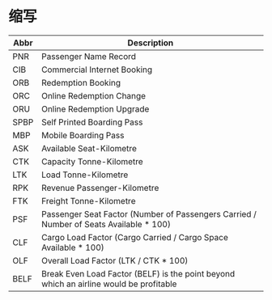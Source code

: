 # 缩写

| Abbr | Description |
| --- | --- |
| PNR | Passenger Name Record |
| CIB | Commercial Internet Booking |
| ORB | Redemption Booking |
| ORC | Online Redemption Change |
| ORU | Online Redemption Upgrade |
| SPBP | Self Printed Boarding Pass |
| MBP | Mobile Boarding Pass |
| ASK | Available Seat-Kilometre |
| CTK | Capacity Tonne-Kilometre |
| LTK | Load Tonne-Kilometre |
| RPK | Revenue Passenger-Kilometre |
| FTK | Freight Tonne-Kilometre |
| PSF | Passenger Seat Factor (Number of Passengers Carried / Number of Seats Available * 100) |
| CLF | Cargo Load Factor (Cargo Carried / Cargo Space Available * 100) |
| OLF | Overall Load Factor (LTK / CTK * 100) |
| BELF | Break Even Load Factor (BELF) is the point beyond which an airline would be profitable |
